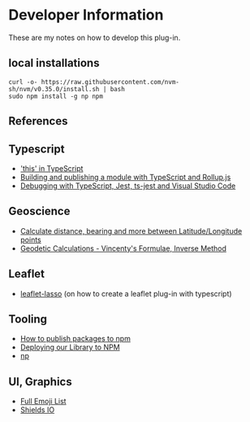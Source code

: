 # Developer Information

These are my notes on how to develop this plug-in.

## local installations

```
curl -o- https://raw.githubusercontent.com/nvm-sh/nvm/v0.35.0/install.sh | bash
sudo npm install -g np npm

```

## References

## Typescript 

- ['this' in TypeScript](https://github.com/Microsoft/TypeScript/wiki/'this'-in-TypeScript)
- [Building and publishing a module with TypeScript and Rollup.js](https://hackernoon.com/building-and-publishing-a-module-with-typescript-and-rollup-js-faa778c85396)
- [Debugging with TypeScript, Jest, ts-jest and Visual Studio Code](https://medium.com/@mtiller/debugging-with-typescript-jest-ts-jest-and-visual-studio-code-ef9ca8644132)

## Geoscience

- [Calculate distance, bearing and more between Latitude/Longitude points](https://www.movable-type.co.uk/scripts/latlong.html)
- [Geodetic Calculations - Vincenty's Formulae, Inverse Method](https://www.ga.gov.au/geodesy/datums/vincenty_inverse.jsp)

## Leaflet 

- [leaflet-lasso](https://github.com/zakjan/leaflet-lasso) (on how to create a leaflet plug-in with typescript)

## Tooling

- [How to publish packages to npm](https://zellwk.com/blog/publish-to-npm/)
- [Deploying our Library to NPM](https://hungryturtlecode.com/projects/parallax-deploy-npm/)
- [np](https://github.com/sindresorhus/np)

## UI, Graphics

- [Full Emoji List](https://www.unicode.org/emoji/charts/full-emoji-list.html)
- [Shields IO](https://shields.io)